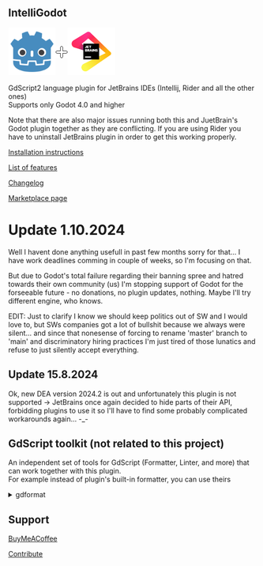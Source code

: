## IntelliGodot

<div style="display: flex; align-items: center;">
    <a href="https://godotengine.org">
        <img src="screens/godot.svg" alt="JetBrains" width="96">
    </a>
    <img src="screens/plus.png">
    <a href="https://www.jetbrains.com" data-ui-trademark="Copyright © 2000-2023 JetBrains s.r.o. JetBrains and the JetBrains logo are registered trademarks of JetBrains s.r.o.">
        <img src="screens/jb_beam.svg" alt="Godot" width="96">
    </a>
</div>

GdScript2 language plugin for JetBrains IDEs (Intellij, Rider and all the other ones)  
Supports only Godot 4.0 and higher

Note that there are also major issues running both this and JuetBrain's Godot plugin together as they are conflicting. If you are using Rider you have to uninstall JetBrains plugin in order to get this working properly.

[Installation instructions](documentation%2Finstallation.md)

[List of features](documentation%2Ffeatures%2Ffeatures.md)

[Changelog](CHANGELOG.md)

[Marketplace page](https://plugins.jetbrains.com/plugin/20123-gdscript)

# Update 1.10.2024

Well I havent done anything usefull in past few months sorry for that... I have work deadlines comming in couple of weeks, so I'm focusing on that.

But due to Godot's total failure regarding their banning spree and hatred towards their own community (us) I'm stopping support of Godot for the forseeable future - no donations, no plugin updates, nothing. Maybe I'll try different engine, who knows.
  
EDIT: Just to clarify I know we should keep politics out of SW and I would love to, but SWs companies got a lot of bullshit because we always were silent... and since that nonesense of forcing to rename 'master' branch to 'main' and discriminatory hiring practices I'm just tired of those lunatics and refuse to just silently accept everything.

## Update 15.8.2024

Ok, new DEA version 2024.2 is out and unfortunately this plugin is not supported -> JetBrains once again decided to hide parts of their API, forbidding plugins to use it so I'll have to find some probably complicated workarounds again... -_-

## GdScript toolkit (not related to this project)

An independent set of tools for GdScript (Formatter, Linter, and more) that can work together with this plugin.  
For example instead of plugin's built-in formatter, you can use theirs 
<details>
    <summary>gdformat</summary>

- Install by their own tutorial
- Add File Watcher `Settings -> Tools -> File Watchers`
- File type: `GdScript language file`
- Scope: `Project files`
- Program: `/home/{username}/.local/bin/gdformat`
- Arguments: `-l 160 $FilePath$`
- Output paths to refresh: `$FilePath$`
- Enable Auto-save edited files to trigger the watcher
- Thanks to @e.sirkova for mentioning it.
</details>

## Support

[BuyMeACoffee](https://www.buymeacoffee.com/iceexplosive)

[Contribute](CONTRIBUTING.md)
